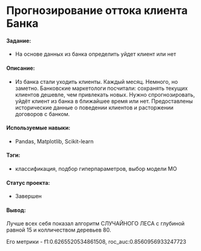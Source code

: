 # Прогнозирование оттока клиента Банка

#### Задание: 
- На основе данных из банка определить уйдет клиент или нет

#### Описание:
- Из банка стали уходить клиенты. Каждый месяц. Немного, но заметно. Банковские маркетологи посчитали: сохранять текущих клиентов дешевле, чем привлекать новых.
Нужно спрогнозировать, уйдёт клиент из банка в ближайшее время или нет. Предоставлены исторические данные о поведении клиентов и расторжении договоров с банком.

#### Используемые навыки:
- Pandas, Matplotlib, Scikit-learn

#### Тэги:
- классификация, подбор гиперпараметров, выбор модели МО

#### Статус проекта: 
- Завершен 

#### Вывод: 
Лучше всех себя показал алгоритм СЛУЧАЙНОГО ЛЕСА с глубиной равной 15 и колличеством деревьев 80.

Его метрики - f1:0.6265520534861508, roc_auc:0.8560956933247723

